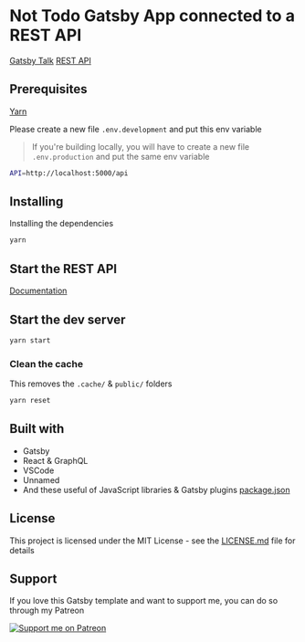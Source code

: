 # Not Todo Gatsby App connected to a REST API

[Gatsby Talk](https://building-apps-with-gatsby.netlify.com/)
[REST API](https://github.com/smakosh/not-todo-api)

## Prerequisites

[Yarn](https://yarnpkg.com/en/)

Please create a new file `.env.development` and put this env variable

> If you're building locally, you will have to create a new file `.env.production` and put the same env variable

```bash
API=http://localhost:5000/api
```

## Installing

Installing the dependencies

```bash
yarn
```

## Start the REST API

[Documentation](https://github.com/smakosh/not-todo-api)

## Start the dev server

```bash
yarn start
```

### Clean the cache

This removes the `.cache/` & `public/` folders

```bash
yarn reset
```

## Built with

- Gatsby
- React & GraphQL
- VSCode
- Unnamed
- And these useful of JavaScript libraries & Gatsby plugins [package.json](package.json)

## License

This project is licensed under the MIT License - see the [LICENSE.md](LICENSE.md) file for details

## Support

If you love this Gatsby template and want to support me, you can do so through my Patreon

[![Support me on Patreon](https://c5.patreon.com/external/logo/become_a_patron_button.png)](https://www.patreon.com/smakosh)
